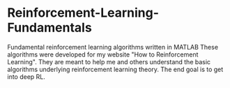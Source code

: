 # Reinforcement-Learning-Fundamentals
Fundamental reinforcement learning algorithms written in MATLAB
These algorithms were developed for my website "How to Reinforcement Learning". They are meant to help me and others understand the basic algorithms underlying reinforcement learning theory. The end goal is to get into deep RL.
